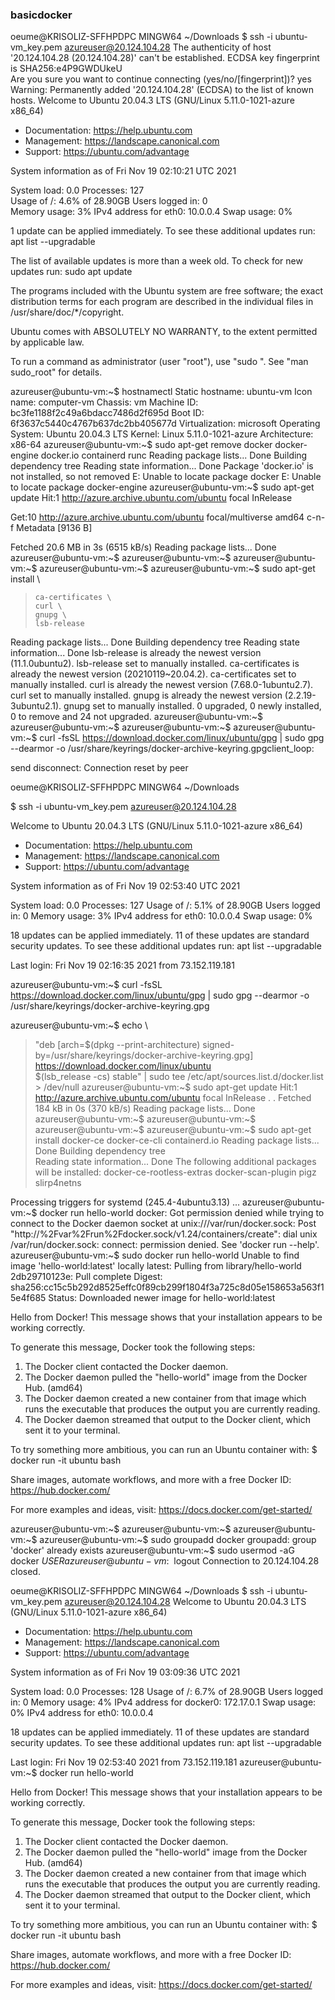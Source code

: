 ### basicdocker



oeume@KRISOLIZ-SFFHPDPC MINGW64 ~/Downloads
$ ssh -i ubuntu-vm_key.pem azureuser@20.124.104.28
The authenticity of host '20.124.104.28 (20.124.104.28)' can't be established.
ECDSA key fingerprint is SHA256:e4P9GWDUkeU  
Are you sure you want to continue connecting (yes/no/[fingerprint])? yes
Warning: Permanently added '20.124.104.28' (ECDSA) to the list of known hosts.
Welcome to Ubuntu 20.04.3 LTS (GNU/Linux 5.11.0-1021-azure x86_64)

 * Documentation:  https://help.ubuntu.com
 * Management:     https://landscape.canonical.com
 * Support:        https://ubuntu.com/advantage

  System information as of Fri Nov 19 02:10:21 UTC 2021

  System load:  0.0               Processes:             127      
  Usage of /:   4.6% of 28.90GB   Users logged in:       0        
  Memory usage: 3%                IPv4 address for eth0: 10.0.0.4 
  Swap usage:   0%

1 update can be applied immediately.
To see these additional updates run: apt list --upgradable


The list of available updates is more than a week old.
To check for new updates run: sudo apt update


The programs included with the Ubuntu system are free software;
the exact distribution terms for each program are described in the
individual files in /usr/share/doc/*/copyright.

Ubuntu comes with ABSOLUTELY NO WARRANTY, to the extent permitted by
applicable law.

To run a command as administrator (user "root"), use "sudo <command>".
See "man sudo_root" for details.

azureuser@ubuntu-vm:~$ hostnamectl
   Static hostname: ubuntu-vm
         Icon name: computer-vm
           Chassis: vm
        Machine ID: bc3fe1188f2c49a6bdacc7486d2f695d
           Boot ID: 6f3637c5440c4767b637dc2bb405677d
    Virtualization: microsoft
  Operating System: Ubuntu 20.04.3 LTS
            Kernel: Linux 5.11.0-1021-azure
      Architecture: x86-64
azureuser@ubuntu-vm:~$  sudo apt-get remove docker docker-engine docker.io containerd runc
Reading package lists... Done
Building dependency tree
Reading state information... Done
Package 'docker.io' is not installed, so not removed
E: Unable to locate package docker
E: Unable to locate package docker-engine
azureuser@ubuntu-vm:~$ sudo apt-get update
Hit:1 http://azure.archive.ubuntu.com/ubuntu focal InRelease
   
Get:10 http://azure.archive.ubuntu.com/ubuntu focal/multiverse amd64 c-n-f Metadata [9136 B]

Fetched 20.6 MB in 3s (6515 kB/s)
Reading package lists... Done
azureuser@ubuntu-vm:~$
azureuser@ubuntu-vm:~$
azureuser@ubuntu-vm:~$
azureuser@ubuntu-vm:~$
azureuser@ubuntu-vm:~$ sudo apt-get install \
>     ca-certificates \
>     curl \
>     gnupg \
>     lsb-release
Reading package lists... Done
Building dependency tree
Reading state information... Done
lsb-release is already the newest version (11.1.0ubuntu2).
lsb-release set to manually installed.
ca-certificates is already the newest version (20210119~20.04.2).
ca-certificates set to manually installed.
curl is already the newest version (7.68.0-1ubuntu2.7).
curl set to manually installed.
gnupg is already the newest version (2.2.19-3ubuntu2.1).
gnupg set to manually installed.
0 upgraded, 0 newly installed, 0 to remove and 24 not upgraded.
azureuser@ubuntu-vm:~$
azureuser@ubuntu-vm:~$
azureuser@ubuntu-vm:~$
azureuser@ubuntu-vm:~$ curl -fsSL https://download.docker.com/linux/ubuntu/gpg | sudo gpg --dearmor -o /usr/share/keyrings/docker-archive-keyring.gpgclient_loop: 

send disconnect: Connection reset by peer

oeume@KRISOLIZ-SFFHPDPC MINGW64 ~/Downloads

$ ssh -i ubuntu-vm_key.pem azureuser@20.124.104.28

Welcome to Ubuntu 20.04.3 LTS (GNU/Linux 5.11.0-1021-azure x86_64)

 * Documentation:  https://help.ubuntu.com
 * Management:     https://landscape.canonical.com
 * Support:        https://ubuntu.com/advantage

  System information as of Fri Nov 19 02:53:40 UTC 2021

  System load:  0.0               Processes:             127
  Usage of /:   5.1% of 28.90GB   Users logged in:       0
  Memory usage: 3%                IPv4 address for eth0: 10.0.0.4
  Swap usage:   0%


18 updates can be applied immediately.
11 of these updates are standard security updates.
To see these additional updates run: apt list --upgradable


Last login: Fri Nov 19 02:16:35 2021 from 73.152.119.181

azureuser@ubuntu-vm:~$ curl -fsSL https://download.docker.com/linux/ubuntu/gpg | sudo gpg --dearmor -o /usr/share/keyrings/docker-archive-keyring.gpg

azureuser@ubuntu-vm:~$ echo \
>   "deb [arch=$(dpkg --print-architecture) signed-by=/usr/share/keyrings/docker-archive-keyring.gpg] https://download.docker.com/linux/ubuntu \
>   $(lsb_release -cs) stable" | sudo tee /etc/apt/sources.list.d/docker.list > /dev/null
azureuser@ubuntu-vm:~$ sudo apt-get update
Hit:1 http://azure.archive.ubuntu.com/ubuntu focal InRelease
.
.
Fetched 184 kB in 0s (370 kB/s)
Reading package lists... Done
azureuser@ubuntu-vm:~$ 
azureuser@ubuntu-vm:~$ 
azureuser@ubuntu-vm:~$ 
azureuser@ubuntu-vm:~$ sudo apt-get install docker-ce docker-ce-cli containerd.io
Reading package lists... Done
Building dependency tree       
Reading state information... Done
The following additional packages will be installed:
  docker-ce-rootless-extras docker-scan-plugin pigz slirp4netns

Processing triggers for systemd (245.4-4ubuntu3.13) ...
azureuser@ubuntu-vm:~$ docker run hello-world
docker: Got permission denied while trying to connect to the Docker daemon socket at unix:///var/run/docker.sock: Post "http://%2Fvar%2Frun%2Fdocker.sock/v1.24/containers/create": dial unix /var/run/docker.sock: connect: permission denied.
See 'docker run --help'.
azureuser@ubuntu-vm:~$ sudo docker run hello-world
Unable to find image 'hello-world:latest' locally
latest: Pulling from library/hello-world
2db29710123e: Pull complete
Digest: sha256:cc15c5b292d8525effc0f89cb299f1804f3a725c8d05e158653a563f15e4f685
Status: Downloaded newer image for hello-world:latest

Hello from Docker!
This message shows that your installation appears to be working correctly.

To generate this message, Docker took the following steps:
 1. The Docker client contacted the Docker daemon.
 2. The Docker daemon pulled the "hello-world" image from the Docker Hub.
    (amd64)
 3. The Docker daemon created a new container from that image which runs the
    executable that produces the output you are currently reading.
 4. The Docker daemon streamed that output to the Docker client, which sent it
    to your terminal.

To try something more ambitious, you can run an Ubuntu container with:
 $ docker run -it ubuntu bash

Share images, automate workflows, and more with a free Docker ID:
 https://hub.docker.com/

For more examples and ideas, visit:
 https://docs.docker.com/get-started/

azureuser@ubuntu-vm:~$ 
azureuser@ubuntu-vm:~$ 
azureuser@ubuntu-vm:~$ 
azureuser@ubuntu-vm:~$ sudo groupadd docker
groupadd: group 'docker' already exists
azureuser@ubuntu-vm:~$ sudo usermod -aG docker $USER
azureuser@ubuntu-vm:~$ logout
Connection to 20.124.104.28 closed.

oeume@KRISOLIZ-SFFHPDPC MINGW64 ~/Downloads
$ ssh -i ubuntu-vm_key.pem azureuser@20.124.104.28
Welcome to Ubuntu 20.04.3 LTS (GNU/Linux 5.11.0-1021-azure x86_64)

 * Documentation:  https://help.ubuntu.com
 * Management:     https://landscape.canonical.com
 * Support:        https://ubuntu.com/advantage

  System information as of Fri Nov 19 03:09:36 UTC 2021

  System load:  0.0               Processes:                128
  Usage of /:   6.7% of 28.90GB   Users logged in:          0
  Memory usage: 4%                IPv4 address for docker0: 172.17.0.1
  Swap usage:   0%                IPv4 address for eth0:    10.0.0.4


18 updates can be applied immediately.
11 of these updates are standard security updates.
To see these additional updates run: apt list --upgradable


Last login: Fri Nov 19 02:53:40 2021 from 73.152.119.181
azureuser@ubuntu-vm:~$ docker run hello-world

Hello from Docker!
This message shows that your installation appears to be working correctly.

To generate this message, Docker took the following steps:
 1. The Docker client contacted the Docker daemon.
 2. The Docker daemon pulled the "hello-world" image from the Docker Hub.
    (amd64)
 3. The Docker daemon created a new container from that image which runs the
    executable that produces the output you are currently reading.
 4. The Docker daemon streamed that output to the Docker client, which sent it
    to your terminal.

To try something more ambitious, you can run an Ubuntu container with:
 $ docker run -it ubuntu bash

Share images, automate workflows, and more with a free Docker ID:
 https://hub.docker.com/

For more examples and ideas, visit:
 https://docs.docker.com/get-started/
